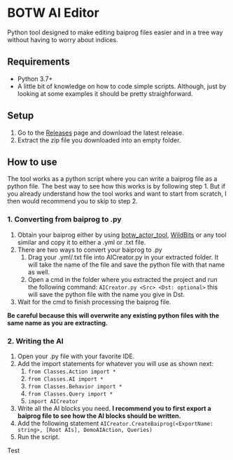 # BOTW AI Editor
Python tool designed to make editing baiprog files easier and in a tree way without having to worry about indices.

## Requirements
* Python 3.7+
* A little bit of knowledge on how to code simple scripts. Although, just by looking at some examples it should be pretty straighforward.

## Setup
1. Go to the [Releases](https://github.com/edgarcantuco/BOTW_AITool/releases) page and download the latest release.
2. Extract the zip file you downloaded into an empty folder.

## How to use
The tool works as a python script where you can write a baiprog file as a python file. The best way to see how this works is by following step 1. But if you already understand how the tool works and want to start from scratch, I then would recommend you to skip to step 2.

### 1. Converting from baiprog to .py
1. Obtain your baiprog either by using [botw_actor_tool](https://github.com/GingerAvalanche/botw_actor_tool), [WildBits](https://github.com/NiceneNerd/Wild-Bits) or any tool similar and copy it to either a .yml or .txt file.
2. There are two ways to convert your baiprog to .py
	1. Drag your .yml/.txt file into AICreator.py in your extracted folder. It will take the name of the file and save the python file with that name as well.
	2. Open a cmd in the folder where you extracted the project and run the following command: `AICreator.py <Src> <Dst: optional>` this will save the python file with the name you give in Dst.
3. Wait for the cmd to finish processing the baiprog file.

**Be careful because this will overwrite any existing python files with the same name as you are extracting.**

### 2. Writing the AI
1. Open your .py file with your favorite IDE.
2. Add the import statements for whatever you will use as shown next:
	1. `from Classes.Action import *`
	2. `from Classes.AI import *`
	3. `from Classes.Behavior import *`
	4. `from Classes.Query import *`
	5. `import AICreator`
3. Write all the AI blocks you need. **I recommend you to first export a baiprog file to see how the AI blocks should be written.**
4. Add the following statement `AICreator.CreateBaiprog(<ExportName: string>, [Root AIs], DemoAIAction, Queries)`
5. Run the script.

Test